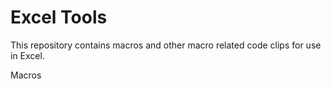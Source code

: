 # Excel Tools

This repository contains macros and other macro related code clips for use in Excel.

Macros